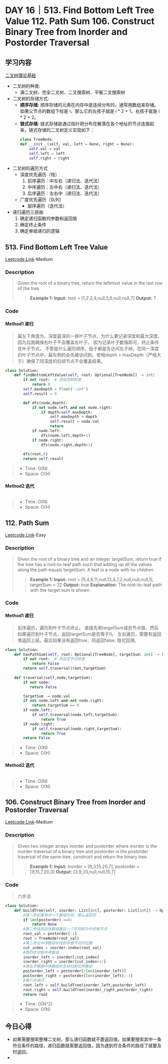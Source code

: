 # DAY 16｜513. Find Bottom Left Tree Value 112. Path Sum 106. Construct Binary Tree from Inorder and Postorder Traversal
## 学习内容
[二叉树理论基础](https://programmercarl.com/%E4%BA%8C%E5%8F%89%E6%A0%91%E7%90%86%E8%AE%BA%E5%9F%BA%E7%A1%80.html#%E7%AE%97%E6%B3%95%E5%85%AC%E5%BC%80%E8%AF%BE)
- 二叉树的种类: 
  - 满二叉树、完全二叉树、二叉搜索树、平衡二叉搜索树
- 二叉树的存储方式: 
  - **顺序存储:** 顺序存储的元素在内存中是连续分布的，通常用数组来存储。如果父节点的数组下标是 i，那么它的左孩子就是 i * 2 + 1，右孩子就是 i * 2 + 2。
  - **链式存储:** 链式存储是通过指针把分布在散落在各个地址的节点连接起来，链式存储的二叉树定义实现如下：
    ``` python
    class TreeNode:
    def __init__(self, val, left = None, right = None):
        self.val = val
        self.left = left
        self.right = right
    ```
- 二叉树的遍历方式
  - 深度优先遍历（栈）
    1. 前序遍历：中左右（递归法、迭代法）
    2. 中序遍历：左中右（递归法、迭代法）
    3. 后序遍历：左右中（递归法、迭代法）
  - 广度优先遍历（队列）
    - 层序遍历（迭代法）
- 递归遍历三部曲
  1. 确定递归函数的参数和返回值
  2. 确定终止条件
  3. 确定单层递归的逻辑
## 513. Find Bottom Left Tree Value
[Leetcode Link](https://leetcode.cn/problems/find-bottom-left-tree-value/description/)-Medium
### Description
>Given the root of a binary tree, return the leftmost value in the last row of the tree.
>>**Example 1:**
>>**Input:**
>>root = [1,2,3,4,null,5,6,null,null,7]
>>**Output:**
>>7
### Code
#### Method1 递归
>最左下角值为，深度最深的一排叶子节点，为什么要记录深度和最大深度，因为后面确保右叶子不会覆盖左叶子。
>因为记录叶子数值即可，终止条件在叶子节点。
>不管是什么遍历顺序，由于都是先访问左子树，在同一深度的叶子节点中，最左侧的会先被访问到。使用depth > maxDepth（严格大于）确保了同深度的后续节点不会覆盖结果。
```python
class Solution:
    def findBottomLeftValue(self, root: Optional[TreeNode]) -> int:
        if not root:  # 添加空树检查
            return 0 
        self.maxDepth = float('-inf')
        self.result = 0

        def dfs(node,depth):
            if not node.left and not node.right:
                if depth>self.maxDepth:
                    self.maxDepth = depth
                    self.result = node.val
                    return 
            if node.left:
                dfs(node.left,depth+1)
            if node.right:
                dfs(node.right,depth+1)
        
        dfs(root,0)
        return self.result
```
> - Time: O(N)
> - Space: O(H)
#### Method2 迭代
```python

```
> - Time: O(N)
> - Space: O(H)
## 112. Path Sum
[Leetcode Link](https://leetcode.cn/problems/path-sum/description/)-Easy
### Description
>Given the root of a binary tree and an integer targetSum, return true if the tree has a root-to-leaf path such that adding up all the values along the path equals targetSum.
>A leaf is a node with no children.
>>**Example 1:**
>>**Input:**
>>root = [5,4,8,11,null,13,4,7,2,null,null,null,1], targetSum = 22
>>**Output:**
>>true
>>**Explanation:**
>>The root-to-leaf path with the target sum is shown.
### Code
#### Method1 递归
>前序遍历，遍历到叶子节点终止。
>直接先用targetSum减去节点值，然后如果遍历到叶子节点，返回targetSum是否等于0。
>左右遍历，需要有返回值返回上层。最后如果没有返回true，则返回false.
>隐式回溯。
```python
class Solution:
    def hasPathSum(self, root: Optional[TreeNode], targetSum: int) -> bool:
        if not root:  # 添加空节点检查
            return False
        return self.traversal(root,targetSum)
         
    def traversal(self,node,targetSum):
        if not node:
           return False

        targetSum -= node.val
        if not node.left and not node.right:
            return targetSum == 0
        if node.left:
            if self.traversal(node.left,targetSum):
                return True
        if node.right:
            if self.traversal(node.right,targetSum):
                return True
        return False
```
> - Time: O(N)
> - Space: O(H)
#### Method2 迭代
```python

```
> - Time: O(N)
> - Space: O(N)
## 106. Construct Binary Tree from Inorder and Postorder Traversal
[Leetcode Link](https://leetcode.cn/problems/construct-binary-tree-from-inorder-and-postorder-traversal/description/)-Medium
### Description
>Given two integer arrays inorder and postorder where inorder is the inorder traversal of a binary tree and postorder is the postorder traversal of the same tree, construct and return the binary tree.
>>**Example 1:**
>>**Input:**
>>inorder = [9,3,15,20,7], postorder = [9,15,7,20,3]
>>**Output:**
>>[3,9,20,null,null,15,7]
### Code
>六步法
```python
class Solution:
    def buildTree(self, inorder: List[int], postorder: List[int]) -> Optional[TreeNode]:
        #第一步如果其中一个数组为空，那么返回空
        if len(postorder) ==0:
            return None
        #第二步找到后序数组最后一个字符即为中的根节点
        root_val = postorder[-1]
        root = TreeNode(root_val)
        #第三步在中序数组中找到中根节点的位置
        cut_index = inorder.index(root_val)
        #第四步切割中序数组
        inorder_left = inorder[:cut_index]
        inorder_right = inorder[cut_index+1:]
        #第五步根据中序数组的左树切割后序数组
        postorder_left = postorder[:len(inorder_left)]
        postorder_right = postorder[len(inorder_left):-1]
        #第六步递归
        root.left = self.buildTree(inorder_left,postorder_left)
        root.right = self.buildTree(inorder_right,postorder_right)
        return root
```
> - Time: O(N^2)
> - Space: O(N)
## 今日心得
- 如果需要搜索整棵二叉树，那么递归函数就不要返回值，如果要搜索其中一条符合条件的路径，递归函数就需要返回值，因为遇到符合条件的路径了就要及时返回。
- 
